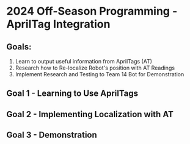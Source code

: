 # 2024 Off-Season Programming - AprilTag Integration

## Goals:
1) Learn to output useful information from AprilTags (AT)
2) Research how to Re-localize Robot's position with AT Readings
3) Implement Research and Testing to Team 14 Bot for Demonstration

## Goal 1 - Learning to Use AprilTags

## Goal 2 - Implementing Localization with AT

## Goal 3 - Demonstration